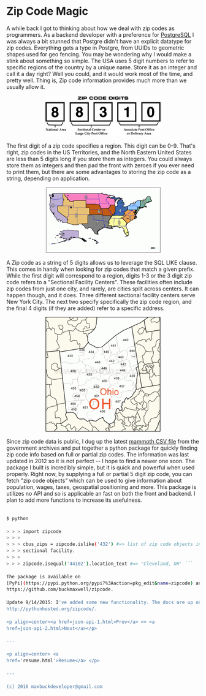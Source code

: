 </p>

# Zip Code Magic

A while back I got to thinking about how we deal with zip codes as programmers.
As a backend developer with a preference for [PostgreSQL](http://postgresql.org)
I was always a bit stunned that Postgre didn't have an explicit datatype for zip
codes. Everything gets a type in Postgre, from UUIDs to geometric shapes used
for geo fencing. You may be wondering why I would make a stink about something
so simple. The USA uses 5 digit numbers to refer to specific regions of the
country by a unique name. Store it as an integer and call it a day right? Well
you could, and it would work most of the time, and pretty well. Thing is, Zip
code information provides much more than we usually allow it.

<p align="center"><img src="../images/zipcode-code.jpg"></p>

The first digit of a zip code specifies a region. This digit can be 0-9. That's
right, zip codes in the US Territories, and the North Eastern United States are
less than 5 digits long if you store them as integers. You could always store
them as integers and then pad the front with zeroes if you ever need to print
them, but there are some advantages to storing the zip code as a string,
depending on application.

<p align="center"><img src="../images/zip_code_zones.gif"></p>

A Zip code as a string of 5 digits allows us to leverage the SQL LIKE clause.
This comes in handy when looking for zip codes that match a given prefix. While
the first digit will correspond to a region, digits 1-3 or the 3 digit zip code
refers to a "Sectional Facility Centers". These facilities often include zip
codes from just one city, and rarely, are cities split across centers. It can
happen though, and it does. Three different sectional facility centers serve New
York City. The next two specify specifically the zip code region, and the final
4 digits (if they are added) refer to a specific address.

<p align="center"><img src="../images/ohio-3-digit-zip-code-map.gif"></p>

Since zip code data is public, I dug up the latest [mammoth CSV
file](http://federalgovernmentzipcodes.us/) from the government archives and put
together a python package for quickly finding zip code info based on full or
partial zip codes. The information was last updated in 2012 so it is not perfect
-- I hope to find a newer one soon. The package I built is incredibly simple,
but it is quick and powerful when used properly. Right now, by supplying a full
or partial 5 digit zip code, you can fetch "zip code objects" which can be used
to give information about population, wages, taxes, geospatial positioning and
more. This package is utilizes no API and so is applicable an fast on both the
front and backend. I plan to add more functions to increase its usefulness.

```sh $ pip install zipcode

$ python

> > > import zipcode
> > >
> > > cbus_zips = zipcode.islike('432') #=> list of zip code objects in '432'
> > > sectional facility.
> > >
> > > zipcode.isequal('44102').location_text #=> 'Cleveland, OH' ```

The package is available on
[PyPi](https://pypi.python.org/pypi?%3Aaction=pkg_edit&name=zipcode) and on
https://github.com/buckmaxwell/zipcode.

Update 9/14/2015: I've added some new functionality. The docs are up on
http://pythonhosted.org/zipcode/.

<p align=center><a href=json-api-1.html>Prev</a> <> <a
href=json-api-2.html>Next</a></p>

---

<p align=center> <a
href='resume.html'>Resume</a> </p>

---

(c) 2016 maxbuckdeveloper@gmail.com
